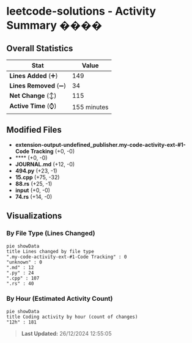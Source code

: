 # leetcode-solutions - Activity Summary ����

## Overall Statistics

| Stat                   | Value                                                             |
| ---------------------- | ----------------------------------------------------------------- |
| **Lines Added** (➕)   | 149                                          |
| **Lines Removed** (➖) | 34                                        |
| **Net Change** (↕)    | 115                |
| **Active Time** (⌚)   | 155 minutes |


## Modified Files
- **extension-output-undefined_publisher.my-code-activity-ext-#1-Code Tracking** (+0, -0)
- **** (+0, -0)
- **JOURNAL.md** (+12, -0)
- **494.py** (+23, -1)
- **15.cpp** (+75, -32)
- **88.rs** (+25, -1)
- **input** (+0, -0)
- **74.rs** (+14, -0)

## Visualizations

### By File Type (Lines Changed)

```mermaid
pie showData
title Lines changed by file type
".my-code-activity-ext-#1-Code Tracking" : 0
"unknown" : 0
".md" : 12
".py" : 24
".cpp" : 107
".rs" : 40
```

### By Hour (Estimated Activity Count)

```mermaid
pie showData
title Coding activity by hour (count of changes)
"12h" : 181
```


> **Last Updated:** 26/12/2024 12:55:05